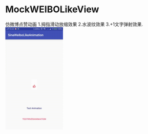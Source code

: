 # MockWEIBOLikeView
仿微博点赞动画
1.拇指滑动放缩效果
2.水波纹效果
3.+1文字弹射效果.
![sample.gif](https://github.com/zhaokidd/MockWEIBOLikeView/blob/master/sample.gif)